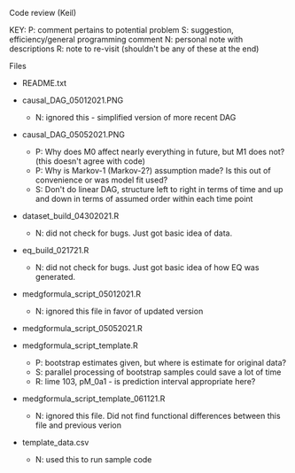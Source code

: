 Code review (Keil)

KEY:
  P: comment pertains to potential problem
  S: suggestion, efficiency/general programming comment
  N: personal note with descriptions
  R: note to re-visit (shouldn't be any of these at the end)

Files

- README.txt
- causal_DAG_05012021.PNG
  - N: ignored this - simplified version of more recent DAG
  
- causal_DAG_05052021.PNG
  - P: Why does M0 affect nearly everything in future, but M1 does not? (this doesn't agree with code)
  - P: Why is Markov-1 (Markov-2?) assumption made? Is this out of convenience or was model fit used?
  - S: Don't do linear DAG, structure left to right in terms of time and up and down in terms of assumed order within each time point
  
- dataset_build_04302021.R
  - N: did not check for bugs. Just got basic idea of data.
  
- eq_build_021721.R
  - N: did not check for bugs. Just got basic idea of how EQ was generated.
  
- medgformula_script_05012021.R
  - N: ignored this file in favor of updated version
  
- medgformula_script_05052021.R
  
- medgformula_script_template.R
  - P: bootstrap estimates given, but where is estimate for original data?
  - S: parallel processing of bootstrap samples could save a lot of time
  - R: lime 103, pM_0a1 - is prediction interval appropriate here? 
  
- medgformula_script_template_061121.R
  - N: ignored this file. Did not find functional differences between this file and previous verion
 
- template_data.csv
  - N: used this to run sample code
